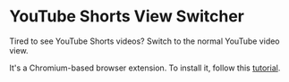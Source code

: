 # YouTube Shorts View Switcher
Tired to see YouTube Shorts videos? Switch to the normal YouTube video view.

It's a Chromium-based browser extension. To install it, follow this [tutorial](https://developer.chrome.com/docs/extensions/how-to/distribute/install-extensions?hl=en).
